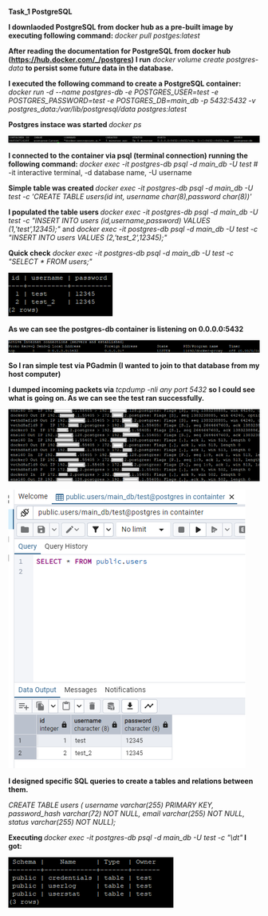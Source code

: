 <b>Task_1 PostgreSQL</b>

<b>I downlaoded PostgreSQL from docker hub as a pre-built image by executing following command: </b>
<i> docker pull postges:latest</i>

 <b>After reading the documentation for PostgreSQL from docker hub (https://hub.docker.com/_/postgres) I run</b> 
 <i>docker volume create postgres-data </i> 
 <b> to persist some future data in the database.</b>

 <b>I executed the following command to create a PostgreSQL container:</b>
 <i>docker run -d --name postgres-db -e POSTGRES_USER=test -e POSTGRES_PASSWORD=test -e POSTGRES_DB=main_db -p 5432:5432 -v postgres_data:/var/lib/postgresql/data postgres:latest </i>

<b> Postgres instace was started </b>
<i> docker ps </i>

 ![alt text](images/image.png)

 <b>I connected to the container via psql (terminal connection) running the following command:</b>
 <i> docker exec -it postgres-db psql -d main_db -U test </i> # -it interactive terminal, -d database name, -U username

 <b>Simple table was created </b>
<i> docker exec -it postgres-db psql -d main_db -U test -c 'CREATE TABLE users(id int, username char(8),password char(8))' </i>
 
 <b>I populated the table users </b>
 <i> docker exec -it postgres-db psql -d main_db -U test -c "INSERT INTO users (id,username,password) VALUES (1,'test',12345);" </i> and <i> docker exec -it postgres-db psql -d main_db -U test -c "INSERT INTO users VALUES (2,'test_2',12345);" </i>

 <b>Quick check</b> 
 <i>  docker exec -it postgres-db psql -d main_db -U test -c "SELECT * FROM users;" </i>

 ![alt text](images/image-4.png)


 <b>As we can see the postgres-db container is listening on 0.0.0.0:5432</b>

![alt text](images/image-2.png)

 <b>So I ran simple test via PGadmin (I wanted to join to that database from my host computer)</b>

 <b>I dumped incoming packets via</b>
 <i> tcpdump -nli any port 5432 </i>
 <b>so I could see what is going on. As we can see the test ran successfully.</b>

![alt text](images/image-6.png)

 ![alt text](images/image-5.png)

<b> I designed specific SQL queries to create a tables and relations between them. </b>

<i>CREATE TABLE users ( username varchar(255) PRIMARY KEY, password_hash varchar(72) NOT NULL, email varchar(255) NOT NULL, status varchar(255) NOT NULL);</i>

<b> Executing </b><i>docker exec -it postgres-db psql -d main_db -U test -c "\dt"</i><b> I got:</b>


![alt text](images/image1.png)
</br>